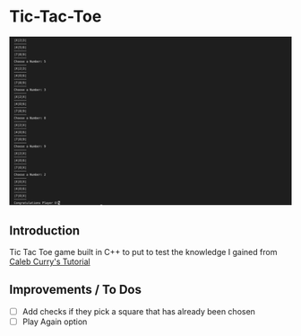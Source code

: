 # Tic-Tac-Toe

![Tic Tac Toe Project](https://github.com/iKarans/Tic-Tac-Toe/blob/main/TicTacToe.png)

## Introduction

Tic Tac Toe game built in C++ to put to test the knowledge I gained from <a href="https://www.youtube.com/watch?v=_bYFu9mBnr4">Caleb Curry's Tutorial</a>

## Improvements / To Dos

- [ ] Add checks if they pick a square that has already been chosen
- [ ] Play Again option
